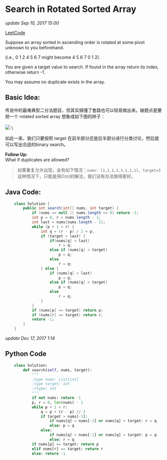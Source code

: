 # Search in Rotated Sorted Array

_update Sep 10, 2017 15:00_

[LeetCode](https://leetcode.com/problems/search-in-rotated-sorted-array/description/)

Suppose an array sorted in ascending order is rotated at some pivot unknown to you beforehand.

(i.e., 0 1 2 4 5 6 7 might become 4 5 6 7 0 1 2).

You are given a target value to search. If found in the array return its index, otherwise return -1.

You may assume no duplicate exists in the array.

## Basic Idea:

传说中的最难典型二分法题目，但其实搞懂了套路也可以轻易做出来。破题点是要把一个 rotated sorted array 想象成如下图的样子：\
\
 ![](<../../.gitbook/assets/Screen Shot 2017-09-10 at 3.05.50 PM (1).png>) \


如此一来，我们只要按照 target 在前半部分还是后半部分进行分类讨论，然后就可以写出合适的binary search。

**Follow Up:**\
What if duplicates are allowed?

> 如果重复允许出现，会有如下情况：`nums: [1,1,1,1,3,1,1,1], target=3` 这种情况下，只能是用O(n)的解法，我们没有办法做得更好。

## Java Code:

```java
    class Solution {
        public int search(int[] nums, int target) {
            if (nums == null || nums.length == 0) return -1;
            int p = 0, r = nums.length - 1;
            int last = nums[nums.length - 1];
            while (p + 1 < r) {
                int q = (r - p) / 2 + p;
                if (target > last) {
                    if(nums[q] < last) 
                        r = q;
                    else if (nums[q] < target) 
                        p = q;
                    else
                        r = q;
                } else {
                    if (nums[q] > last) 
                        p = q;
                    else if (nums[q] < target) 
                        p = q;
                    else
                        r = q;
                }
            }
            if (nums[p] == target) return p;
            if (nums[r] == target) return r;
            return -1;
        }
    }
```

_update Dec 17, 2017 1:14_

## Python Code

```python
    class Solution:
        def search(self, nums, target):
            """
            :type nums: List[int]
            :type target: int
            :rtype: int
            """
            if not nums: return -1
            p, r = 0, len(nums) - 1
            while p + 1 < r:
                q = p + (r - p) // 2
                if target > nums[-1]:
                    if nums[q] < nums[-1] or nums[q] > target: r = q
                    else: p = q
                else:
                    if nums[q] > nums[-1] or nums[q] < target: p = q
                    else: r = q
            if nums[p] == target: return p
            elif nums[r] == target: return r
            else: return -1
```
